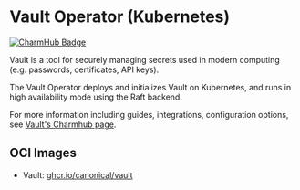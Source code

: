 # Vault Operator (Kubernetes)
[![CharmHub Badge](https://charmhub.io/vault-k8s/badge.svg)](https://charmhub.io/vault-k8s)

Vault is a tool for securely managing secrets used in modern computing (e.g. passwords, certificates, API keys).

The Vault Operator deploys and initializes Vault on Kubernetes, and runs in high availability mode using the Raft backend.

For more information including guides, integrations, configuration options, see [Vault's Charmhub page](https://charmhub.io/vault-k8s).

## OCI Images

- Vault: [ghcr.io/canonical/vault](https://github.com/canonical/vault-rock)
